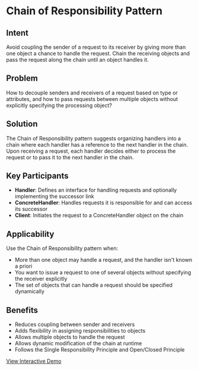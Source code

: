 # Chain of Responsibility Pattern

## Intent
Avoid coupling the sender of a request to its receiver by giving more than one object a chance to handle the request. Chain the receiving objects and pass the request along the chain until an object handles it.

## Problem
How to decouple senders and receivers of a request based on type or attributes, and how to pass requests between multiple objects without explicitly specifying the processing object?

## Solution
The Chain of Responsibility pattern suggests organizing handlers into a chain where each handler has a reference to the next handler in the chain. Upon receiving a request, each handler decides either to process the request or to pass it to the next handler in the chain.

## Key Participants
- **Handler**: Defines an interface for handling requests and optionally implementing the successor link
- **ConcreteHandler**: Handles requests it is responsible for and can access its successor
- **Client**: Initiates the request to a ConcreteHandler object on the chain

## Applicability
Use the Chain of Responsibility pattern when:
- More than one object may handle a request, and the handler isn't known a priori
- You want to issue a request to one of several objects without specifying the receiver explicitly
- The set of objects that can handle a request should be specified dynamically

## Benefits
- Reduces coupling between sender and receivers
- Adds flexibility in assigning responsibilities to objects
- Allows multiple objects to handle the request
- Allows dynamic modification of the chain at runtime
- Follows the Single Responsibility Principle and Open/Closed Principle

[View Interactive Demo](./index.html)
